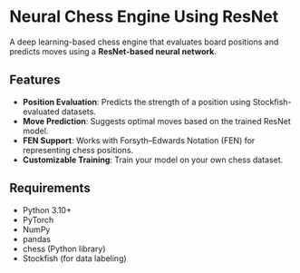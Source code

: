 # Neural Chess Engine Using ResNet

A deep learning-based chess engine that evaluates board positions and predicts moves using a **ResNet-based neural network**.

## Features

- **Position Evaluation**: Predicts the strength of a position using Stockfish-evaluated datasets.
- **Move Prediction**: Suggests optimal moves based on the trained ResNet model.
- **FEN Support**: Works with Forsyth–Edwards Notation (FEN) for representing chess positions.
- **Customizable Training**: Train your model on your own chess dataset.

## Requirements

- Python 3.10+
- PyTorch
- NumPy
- pandas
- chess (Python library)
- Stockfish (for data labeling)
